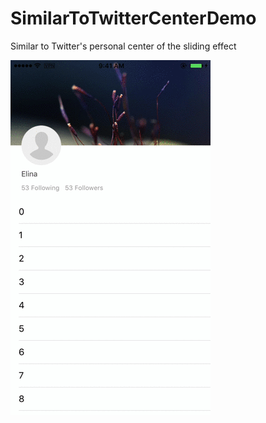 # SimilarToTwitterCenterDemo
Similar to Twitter's personal center of the sliding effect

![image](https://github.com/xinyuly/SimilarToTwitterCenterDemo/blob/master/anm.gif)